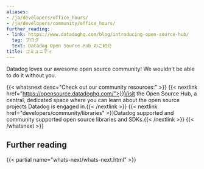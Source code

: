 ```yaml
---
aliases:
- /ja/developers/office_hours/
- /ja/developers/community/office_hours/
further_reading:
- link: https://www.datadoghq.com/blog/introducing-open-source-hub/
  tag: ブログ
  text: Datadog Open Source Hub のご紹介
title: コミュニティ
---
```


Datadog loves our awesome open source community! We wouldn't be able to do it without you.

{{< whatsnext desc="Check out our community resources:" >}}
    {{< nextlink href="https://opensource.datadoghq.com/">}}Visit the Open Source Hub, a central, dedicated space where you can learn about the open source projects Datadog is engaged in.{{< /nextlink >}}
    {{< nextlink href="developers/community/libraries" >}}Datadog supported and community supported open source libraries and SDKs.{{< /nextlink >}}
{{< /whatsnext >}}

## Further reading

{{< partial name="whats-next/whats-next.html" >}}